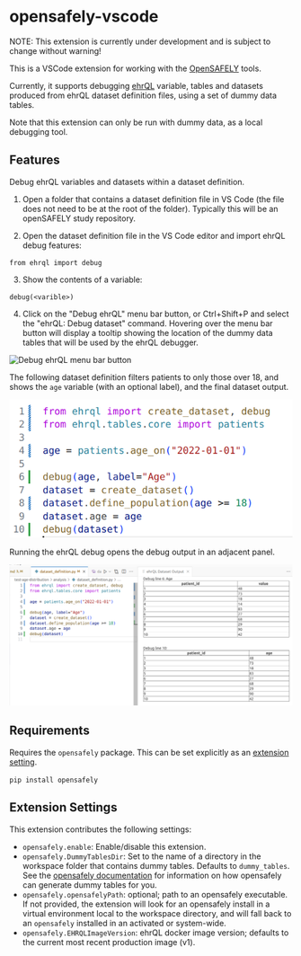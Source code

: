 # opensafely-vscode

NOTE: This extension is currently under development and is subject to change without warning!

This is a VSCode extension for working with the [OpenSAFELY](www.opensafely.org) tools.

Currently, it supports debugging [ehrQL](https://docs.opensafely.org/ehrql) variable, tables and
datasets produced from ehrQL dataset definition files, using a set of dummy data tables.

Note that this extension can only be run with dummy data, as a local debugging tool.


## Features

Debug ehrQL variables and datasets within a dataset definition.

1. Open a folder that contains a dataset definition file in VS Code (the file does not
  need to be at the root of the folder). Typically this will be an openSAFELY study repository.

2. Open the dataset definition file in the VS Code editor and import ehrQL debug features:
  ```
  from ehrql import debug
  ```

3. Show the contents of a variable:
  ```
  debug(<varible>)
  ```

4. Click on the "Debug ehrQL" menu bar button, or Ctrl+Shift+P and select the "ehrQL: Debug dataset"
command. Hovering over the menu bar button will display a tooltip showing the location of the
dummy data tables that will be used by the ehrQL debugger.

![Debug ehrQL menu bar button](media/images/menu_bar_button.png)

The following dataset definition filters patients to only those over 18, and shows the
`age` variable (with an optional label), and the final dataset output. 

![dataset definition](media/images/dataset_definition.png)

Running the ehrQL debug opens the debug output in an adjacent panel.

![ehrQL debug output](media/images/ehrQL_debug.png)


## Requirements

Requires the `opensafely` package. This can be set explicitly as an [extension setting](#extension-settings). 

```pip install opensafely```

## Extension Settings

This extension contributes the following settings:

* `opensafely.enable`: Enable/disable this extension.
* `opensafely.DummyTablesDir`: Set to the name of a directory in the workspace folder that
  contains dummy tables. Defaults to `dummy_tables`. See the
  [opensafely documentation](https://docs.opensafely.org/ehrql/how-to/dummy-data/#supply-your-own-dummy-tables)
  for information on how opensafely can generate dummy tables for you.
* `opensafely.opensafelyPath`: optional; path to an opensafely executable. If not provided,
  the extension will look for an opensafely install in a virtual environment local to the
  workspace directory, and will fall back to an `opensafely` installed in an activated or
  system-wide.
* `opensafely.EHRQLImageVersion`: ehrQL docker image version; defaults to the current most recent
  production image (v1).
